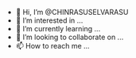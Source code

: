 - 👋 Hi, I’m @CHINRASUSELVARASU
- 👀 I’m interested in ...
- 🌱 I’m currently learning ...
- 💞️ I’m looking to collaborate on ...
- 📫 How to reach me ...

<!---
CHINRASUSELVARASU/CHINRASUSELVARASU is a ✨ special ✨ repository because its `README.md` (this file) appears on your GitHub profile.
You can click the Preview link to take a look at your changes.
--->
